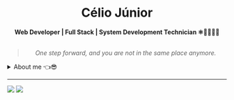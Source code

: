 <h1 align="center">Célio Júnior</h1>

<div align="center">
<b>Web Developer | Full Stack | System Development Technician ⚛🎨🔋🐘🐧</b>
<br>
<br>
<blockquote>
<p>
<i>One step forward, and you are not in the same place anymore.</i>
</p>
</blockqote>
</div>

<details closed>
<summary>About me 👈😎</summary>

---
  
<div align="right" style="margin:auto">
     <a href="https://github.com/celiovjunior">
        <img height="180em" src="https://github-readme-stats.vercel.app/api/top-langs/?username=celiovjunior&hide=html,jupyter%20notebook&langs_count=6&hide_border=true&layout=compact&show_icons=true&line_height=27&langs_count=10&theme=transparent&title_color=4a86d1&custom_title=My%20favorite%20languages"
       alt="Most used languages" align="right">
    </a>
</div>

Hello!! I'm Célio Júnior. :wave: :wave:

I am a brazilian developer living in New Zealand, passionate about web development and technology, studing programming since 2021.

As a way to improve my skills and work flow, I've been building some personal projects using the tools I'm most confortable with,
such as e-commerce, landing page and management system, focusing in problem solving and good practice.

I have good skills working mostly with **Javascript** and **PHP**, and related technologies as well, such as **Typescript**,
**React**, **Node**, **Laravel** and knowledge about **MVC** and **Restful** archtecture.
 
As a technician in System Development, I also feel confortable and have knowledge working with other tools such as **Java**, **Python**, **SQL** for database queries, code version control with **GIT** and container build/management with **Docker**.

Although these are some of the hard skills I have, I'm open to learn what is necessary to deliver challeging tasks and new features. 💪💪
  
<div align="right" style="margin:auto">
    <img width="20" align="right" src="https://cdn.jsdelivr.net/gh/devicons/devicon/icons/docker/docker-original.svg" />
    <img width="20" align="right" src="https://cdn.jsdelivr.net/gh/devicons/devicon/icons/mysql/mysql-original.svg" />
    <img width="20" align="right" src="https://cdn.jsdelivr.net/gh/devicons/devicon/icons/laravel/laravel-plain.svg" />
    <img width="20" align="right" src="https://cdn.jsdelivr.net/gh/devicons/devicon/icons/php/php-plain.svg" />
    <img width="20" align="right" src="https://cdn.jsdelivr.net/gh/devicons/devicon/icons/nodejs/nodejs-original.svg" />
    <img width="20" align="right" src="https://cdn.jsdelivr.net/gh/devicons/devicon/icons/react/react-original.svg" />
    <img width="20" align="right" src="https://cdn.jsdelivr.net/gh/devicons/devicon/icons/typescript/typescript-original.svg" />
    <img width="20" align="right" src="https://cdn.jsdelivr.net/gh/devicons/devicon/icons/javascript/javascript-original.svg" />
</div>
  
</details>

---

<div>

<a href="mailto:cl.juniorr@gmail.com" target="_blank"><img src="https://img.shields.io/badge/Gmail-D14836?style=for-the-badge&logo=gmail&logoColor=white" /></a>
<a href="https://www.linkedin.com/in/celiovjunior/" target="_blank"><img src="https://img.shields.io/badge/LinkedIn-0077B5?style=for-the-badge&logo=linkedin&logoColor=white" /></a>

</div>
